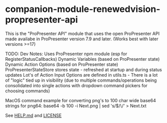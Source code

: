 # companion-module-renewedvision-propresenter-api

This is the "ProPresenter API" module that uses the open ProPresenter API made availabe in ProPresenter version 7.9 and later. (Works best with later versions >=17)


TODO: Dev Notes:
Uses ProPresenter npm module (esp for RegisterStatusCallbacks)
Dynamic Variables (based on ProPresenter state)
Dynamic Action Options (based on ProPresenter state)
ProPresenterStateStore stores state - refreshed at startup and during status updates
Lot's of Action Input Options are defined in utils.ts - There is a lot of "logic" tied up in visibility (due to multiple commands/operations being consolidated into single actions with dropdown command pickers for choosing commands)

MacOS command example for converting png's to 100 char wide base64 strings for png64:
base64 -b 100 -i Next.png | sed 's/$/\\/' > Next.txt

See [HELP.md](./HELP.md) and [LICENSE](./LICENSE)
